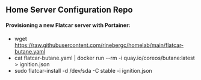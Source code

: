 ## Home Server Configuration Repo

#### Provisioning a new Flatcar server with Portainer:
- wget https://raw.githubusercontent.com/rinebergc/homelab/main/flatcar-butane.yaml
- cat flatcar-butane.yaml | docker run --rm -i quay.io/coreos/butane:latest > ignition.json
- sudo flatcar-install -d /dev/sda -C stable -i ignition.json

